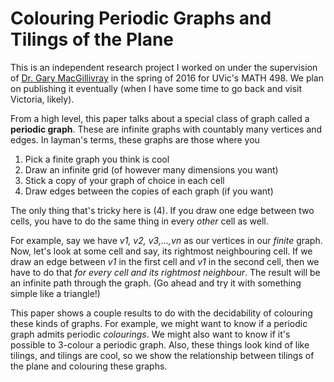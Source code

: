 # Colouring Periodic Graphs and Tilings of the Plane

This is an independent research project I worked on under the supervision of [Dr. Gary MacGillivray](http://www.math.uvic.ca/faculty/gmacgill/) in the spring of 2016 for UVic's MATH 498. We plan on publishing it eventually (when I have some time to go back and visit Victoria, likely).

From a high level, this paper talks about a special class of graph called a **periodic graph**. These are infinite graphs with countably many vertices and edges. In layman's terms, these graphs are those where you

1. Pick a finite graph you think is cool
2. Draw an infinite grid (of however many dimensions you want)
3. Stick a copy of your graph of choice in each cell
4. Draw edges between the copies of each graph (if you want)

The only thing that's tricky here is (4). If you draw one edge between two cells, you have to do the same thing in every *other* cell as well.

For example, say we have *v1, v2, v3,...,vn* as our vertices in our *finite* graph. Now, let's look at some cell and say, its rightmost neighbouring cell. If we draw an edge between *v1* in the first cell and *v1* in the second cell, then we have to do that *for every cell and its rightmost neighbour*. The result will be an infinite path through the graph. (Go ahead and try it with something simple like a triangle!)

This paper shows a couple results to do with the decidability of colouring these kinds of graphs. For example, we might want to know if a periodic graph admits periodic *colourings*. We might also want to know if it's possible to 3-colour a periodic graph. Also, these things look kind of like tilings, and tilings are cool, so we show the relationship between tilings of the plane and colouring these graphs.
